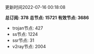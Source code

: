 更新时间2022-07-16 00:18:08

**总订阅: 378**
**总节点: 15721**
**有效节点: 3686**
- trojan节点: 427
- ss节点: 1224
- ssr节点: 31
- v2ray节点: 2004
